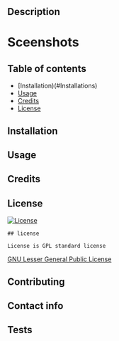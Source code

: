 # 

  ## Description 

  

  # Sceenshots

  ## Table of contents

  * [Installation)(#Installations)
  * [Usage](#Usage)
  * [Credits](#Credits)
  * [License](#License)

  ## Installation

  

  ## Usage

  

 ## Credits

 

 ## License

[![License](https://img.shields.io/badge/License%20-GNU-violet)](https://opensource.org/licenses/gpl-license)

 
    ## license

    License is GPL standard license

[GNU Lesser General Public License](https://www.gnu.org/licenses/lgpl-3.0.en.html)

 ## Contributing

 

## Contact info

  




 

 ## Tests

 





